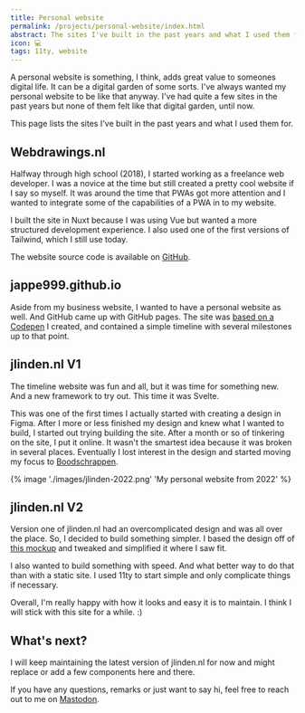 ```yaml
---
title: Personal website
permalink: /projects/personal-website/index.html
abstract: The sites I've built in the past years and what I used them for.
icon: 💻
tags: 11ty, website
---
```


A personal website is something, I think, adds great value to someones digital life. It can be a digital garden of some sorts. I've always wanted my personal website to be like that anyway. I've had quite a few sites in the past years but none of them felt like that digital garden, until now.

This page lists the sites I've built in the past years and what I used them for.

## Webdrawings.nl

Halfway through high school (2018), I started working as a freelance web developer. I was a novice at the time but still created a pretty cool website if I say so myself. It was around the time that PWAs got more attention and I wanted to integrate some of the capabilities of a PWA in to my website.

I built the site in Nuxt because I was using Vue but wanted a more structured development experience. I also used one of the first versions of Tailwind, which I still use today.

The website source code is available on [GitHub](https://github.com/jappe999/webdrawings).

## jappe999.github.io

Aside from my business website, I wanted to have a personal website as well. And GitHub came up with GitHub pages. The site was [based on a Codepen](https://codepen.io/jappe/pen/jqEVNJ) I created, and contained a simple timeline with several milestones up to that point.

## jlinden.nl V1

The timeline website was fun and all, but it was time for something new. And a new framework to try out. This time it was Svelte.

This was one of the first times I actually started with creating a design in Figma. After I more or less finished my design and knew what I wanted to build, I started out trying building the site. After a month or so of tinkering on the site, I put it online. It wasn't the smartest idea because it was broken in several places. Eventually I lost interest in the design and started moving my focus to [Boodschrappen](Boodschrappen.md).

{% image './images/jlinden-2022.png' 'My personal website from 2022' %}

## jlinden.nl V2

Version one of jlinden.nl had an overcomplicated design and was all over the place. So, I decided to build something simpler. I based the design off of [this mockup](https://www.uplabs.com/posts/nft-marketplace-landing-page-design-cb53f1bb-f18f-4041-a8b7-b2e0992c14b9) and tweaked and simplified it where I saw fit.

I also wanted to build something with speed. And what better way to do that than with a static site. I used 11ty to start simple and only complicate things if necessary.

Overall, I'm really happy with how it looks and easy it is to maintain. I think I will stick with this site for a while. :)

## What's next?

I will keep maintaining the latest version of jlinden.nl for now and might replace or add a few components here and there.

If you have any questions, remarks or just want to say hi, feel free to reach out to me on [Mastodon](https://indieweb.social/@jasper).